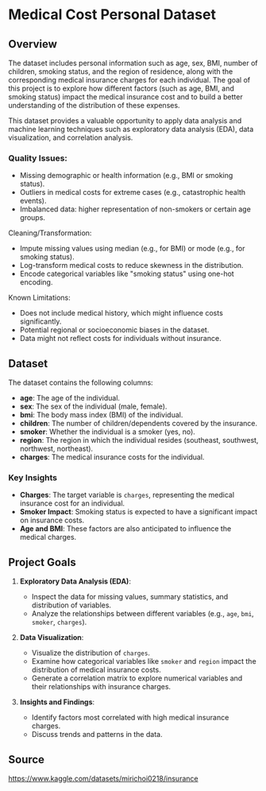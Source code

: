 # Medical Cost Personal Dataset

## Overview

The dataset includes personal information such as age, sex, BMI, number of children, smoking status, and the region of residence, along with the corresponding medical insurance charges for each individual. The goal of this project is to explore how different factors (such as age, BMI, and smoking status) impact the medical insurance cost and to build a better understanding of the distribution of these expenses.

This dataset provides a valuable opportunity to apply data analysis and machine learning techniques such as exploratory data analysis (EDA), data visualization, and correlation analysis.

### Quality Issues:

- Missing demographic or health information (e.g., BMI or smoking status).
- Outliers in medical costs for extreme cases (e.g., catastrophic health events).
- Imbalanced data: higher representation of non-smokers or certain age groups.

Cleaning/Transformation:
- Impute missing values using median (e.g., for BMI) or mode (e.g., for smoking status).
- Log-transform medical costs to reduce skewness in the distribution.
- Encode categorical variables like "smoking status" using one-hot encoding.

Known Limitations:
- Does not include medical history, which might influence costs significantly.
- Potential regional or socioeconomic biases in the dataset.
- Data might not reflect costs for individuals without insurance.

## Dataset

The dataset contains the following columns:

- **age**: The age of the individual.
- **sex**: The sex of the individual (male, female).
- **bmi**: The body mass index (BMI) of the individual.
- **children**: The number of children/dependents covered by the insurance.
- **smoker**: Whether the individual is a smoker (yes, no).
- **region**: The region in which the individual resides (southeast, southwest, northwest, northeast).
- **charges**: The medical insurance costs for the individual.

### Key Insights

- **Charges**: The target variable is `charges`, representing the medical insurance cost for an individual. 
- **Smoker Impact**: Smoking status is expected to have a significant impact on insurance costs.
- **Age and BMI**: These factors are also anticipated to influence the medical charges.

## Project Goals

1. **Exploratory Data Analysis (EDA)**: 
   - Inspect the data for missing values, summary statistics, and distribution of variables.
   - Analyze the relationships between different variables (e.g., `age`, `bmi`, `smoker`, `charges`).

2. **Data Visualization**: 
   - Visualize the distribution of `charges`.
   - Examine how categorical variables like `smoker` and `region` impact the distribution of medical insurance costs.
   - Generate a correlation matrix to explore numerical variables and their relationships with insurance charges.

3. **Insights and Findings**: 
   - Identify factors most correlated with high medical insurance charges.
   - Discuss trends and patterns in the data.

## Source

https://www.kaggle.com/datasets/mirichoi0218/insurance

